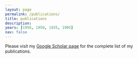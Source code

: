 ```yaml
---
layout: page
permalink: /publications/
title: publications
description: 
years: [1956, 1950, 1935, 1905]
nav: false
---
```


Please visit my [Google Scholar page](https://scholar.google.com/citations?user=Bt4uDWMAAAAJ&hl=en) for the complete list of my publications. 
